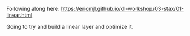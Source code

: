 Following along here: https://ericmjl.github.io/dl-workshop/03-stax/01-linear.html

Going to try and build a linear layer and optimize it. 
